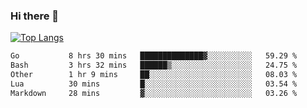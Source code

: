 ### Hi there 👋

<!--
**3Xpl0it3r/3Xpl0it3r** is a ✨ _special_ ✨ repository because its `README.md` (this file) appears on your GitHub profile.

Here are some ideas to get you started:

- 🔭 I’m currently working on ...
- 🌱 I’m currently learning ...
- 👯 I’m looking to collaborate on ...
- 🤔 I’m looking for help with ...
- 💬 Ask me about ...
- 📫 How to reach me: ...
- 😄 Pronouns: ...
- ⚡ Fun fact: ...
-->


[![Top Langs](https://github-readme-stats.vercel.app/api/top-langs/?username=3Xpl0it3r&layout=compact)](https://github.com/3Xpl0it3r/3Xpl0it3r)

<!--START_SECTION:waka-->

```txt
Go           8 hrs 30 mins   ██████████████▓░░░░░░░░░░   59.29 %
Bash         3 hrs 32 mins   ██████▒░░░░░░░░░░░░░░░░░░   24.75 %
Other        1 hr 9 mins     ██░░░░░░░░░░░░░░░░░░░░░░░   08.03 %
Lua          30 mins         █░░░░░░░░░░░░░░░░░░░░░░░░   03.54 %
Markdown     28 mins         ▓░░░░░░░░░░░░░░░░░░░░░░░░   03.26 %
```

<!--END_SECTION:waka-->
